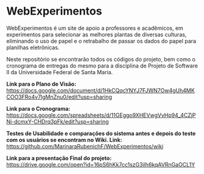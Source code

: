 # WebExperimentos

WebExperimentos é um site de apoio a professores e acadêmicos, em experimentos para selecionar as melhores plantas de diversas culturas, eliminando o uso de papel e o retrabalho de passar os dados do papel para planilhas eletrônicas.

Neste repositório se encontrarão todos os códigos do projeto, bem como o cronograma de entregas do mesmo
para a disciplina de Projeto de Software II da Universidade Federal de Santa Maria.

<b>Link para o Plano de Visão:</b>
https://docs.google.com/document/d/1HkCQqcYNYJ7FJWN7Ow4gUh4MKCOO3FRo4v7lgMnZnu0/edit?usp=sharing

<b>Link para o Cronograma:</b><br/>
https://docs.google.com/spreadsheets/d/11GEggo9XHEVwgVvHp94_4CZjPNi-dcmxY-CHDrq3pFk/edit?usp=sharing

<b>Testes de Usabilidade e comparações do sistema antes e depois do teste com os usuários se encontram no Wiki. Link:</b>
https://github.com/MarinaraRubenichF/WebExperimentos/wiki

<b>Link para a presentação Final do projeto:</b><br/>
https://drive.google.com/open?id=16pS6hKk7cc1szG3ilh6kqAVRnGaOCL1Y
